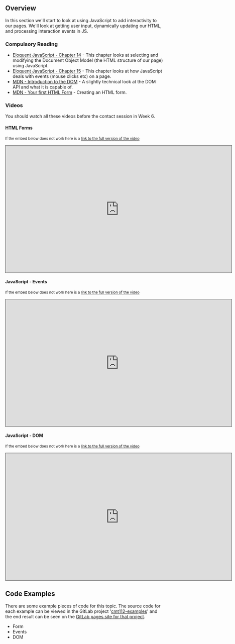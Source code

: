 ## Overview

In this section we'll start to look at using JavaScript to add interactivity to our pages. We'll look at getting user input, dynamically updating our HTML, and processing interaction events in JS.

### Compulsory Reading

* [Eloquent JavaScript - Chapter 14](http://eloquentjavascript.net/14_dom.html) - This chapter looks at selecting and modifying the Document Object Model (the HTML structure of our page) using JavaScript.
* [Eloquent JavaScript - Chapter 15](http://eloquentjavascript.net/15_event.html) - This chapter looks at how JavaScript deals with events (mouse clicks etc) on a page.
* [MDN - Introduction to the DOM](https://developer.mozilla.org/en-US/docs/Web/API/Document_Object_Model/Introduction) - A slightly technical look at the DOM API and what it is capable of.
* [MDN - Your first HTML Form](https://developer.mozilla.org/en-US/docs/Learn/HTML/Forms/Your_first_HTML_form) - Creating an HTML form.

### Videos

You should watch all these videos before the contact session in Week 6.


#### HTML Forms
<p><small>If the embed below does not work here is a <a href="https://cardiff.cloud.panopto.eu/Panopto/Pages/Viewer.aspx?id=c0ea0d5d-f802-4601-8e62-a97600ffac1e" target="blank">link to the full version of the video</a></small></p>
<iframe src="https://cardiff.cloud.panopto.eu/Panopto/Pages/Embed.aspx?id=c0ea0d5d-f802-4601-8e62-a97600ffac1e&v=1" width="720" height="405" style="padding: 0px; border: 1px solid #464646;" frameborder="0" allowfullscreen allow="autoplay"></iframe>


#### JavaScript - Events
<p><small>If the embed below does not work here is a <a href="https://cardiff.cloud.panopto.eu/Panopto/Pages/Viewer.aspx?id=87c65b1b-1e64-4cbb-b80f-a97600ffaab8" target="blank">link to the full version of the video</a></small></p>
<iframe src="https://cardiff.cloud.panopto.eu/Panopto/Pages/Embed.aspx?id=87c65b1b-1e64-4cbb-b80f-a97600ffaab8&v=1" width="720" height="405" style="padding: 0px; border: 1px solid #464646;" frameborder="0" allowfullscreen allow="autoplay"></iframe>


#### JavaScript - DOM
<p><small>If the embed below does not work here is a <a href="https://cardiff.cloud.panopto.eu/Panopto/Pages/Viewer.aspx?id=bf484fad-09ac-4619-8cd6-a97600ffaa36" target="blank">link to the full version of the video</a></small></p>
<iframe src="https://cardiff.cloud.panopto.eu/Panopto/Pages/Embed.aspx?id=bf484fad-09ac-4619-8cd6-a97600ffaa36&v=1" width="720" height="405" style="padding: 0px; border: 1px solid #464646;" frameborder="0" allowfullscreen allow="autoplay"></iframe>


## Code Examples

There are some example pieces of code for this topic. The source code for each example can be viewed in the GitLab project '[cmt112-examples](https://gitlab.cs.cf.ac.uk/scm2mjc/cmt112-examples)' and the end result can be seen on the [GitLab pages site for that project](http://scm2mjc.pages.cs.cf.ac.uk/cmt112-examples/).

* Form
* Events
* DOM